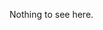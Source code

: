 Nothing to see here.

<!--(Rn.BuildScriptHelper){
	"version": "1.0.107",
	"replace": false
}(END)-->